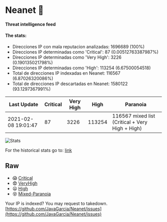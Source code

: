 # Neanet :hocho:
#### Threat intelligence feed
#### The stats:

- Direcciones IP con mala reputacion analizadas: 1696689 (100%)
- Direcciones IP determinadas como 'Critical':  87 (0.00512763387987%)
- Direcciones IP determinadas como 'Very High':  3226 (0.190135021798%)
- Direcciones IP determinadas como 'High':  113254 (6.67500054518)
- Total de direcciones IP indexadas en Neanet:  116567 (6.87026320086%)
- Total de direcciones IP descartadas en Neanet:  1580122 (93.1297367991%)

| Last Update | Critical | Very High | High | Paranoia |
| --- | --- | --- | --- | --- |
| 2021-02-08 19:01:47 | 87 | 3226 | 113254 | 116567 mixed list (Critical + Very High + High)|

![Stats](https://docs.google.com/spreadsheets/d/e/2PACX-1vSnaNMIXVabIpDJjufMlzH7poXnshF3mgd8Is1g9ytUEzVsP5my4Trn8f-xkoLLQ38xpL3HtmUexLo6/pubchart?oid=501124687&format=image)

For the historical stats go to: [link](/stats.csv)
## Raw
- :scream: [Critical](https://raw.githubusercontent.com/JavaGarcia/Neanet/master/blacklists/neanet_critical.txt)
- :fearful: [VeryHigh](https://raw.githubusercontent.com/JavaGarcia/Neanet/master/blacklists/neanet_veryHigh.txtt)
- :frowning: [High](https://raw.githubusercontent.com/JavaGarcia/Neanet/master/blacklists/neanet_high.txt)
- :dizzy_face: [Mixed-Paranoia](https://raw.githubusercontent.com/JavaGarcia/Neanet/master/blacklists/neanet_all.txt)


Your IP is indexed? You may request to takedown. [https://github.com/JavaGarcia/Neanet/issues](https://github.com/JavaGarcia/Neanet/issues)

























































































































































































































































































































































































































































































































































































































































































































































































































































































































































































































































































































































































































































































































































































































































































































































































































































































































































































































































































































































































































































































































































































































































































































































































































































































































































































































































































































































































































































































































































































































































































































































































































































































































































































































































































































































































































































































































































































































































































































































































































































































































































































































